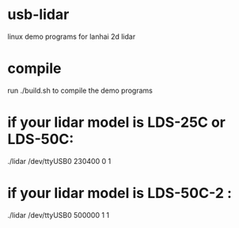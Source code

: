 # usb-lidar
linux demo programs for lanhai 2d lidar

# compile
run ./build.sh to compile the demo programs

# if your lidar model is LDS-25C or LDS-50C:
./lidar /dev/ttyUSB0 230400 0 1

# if your lidar model is LDS-50C-2 :
./lidar /dev/ttyUSB0 500000 1 1
